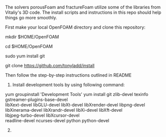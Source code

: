 The solvers porousFoam and fractureFoam utilize some of the libraries
from Vitaliy's 3D code. The install scripts and instructions in this
repo should help things go more smoothly. 


First make your local OpenFOAM directory and clone this repository:

mkdir $HOME/OpenFOAM

cd $HOME/OpenFOAM

sudo yum install git

git clone https://github.com/tonyladd/install

Then follow the step-by-step instructions outlined in README


1. Install development tools by using following command:

yum groupinstall 'Development Tools' 
yum install git zlib-devel texinfo gstreamer-plugins-base-devel \
libXext-devel libGLU-devel libXt-devel libXrender-devel libpng-devel \
libXinerama-devel libXrandr-devel libXi-devel libXft-devel \
libjpeg-turbo-devel libXcursor-devel \
readline-devel ncurses-devel python python-devel

2. 
